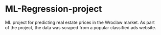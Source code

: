 # ML-Regression-project
ML project for predicting real estate prices in the Wroclaw market. As part of the project, the data was scraped from a popular classified ads website. 
